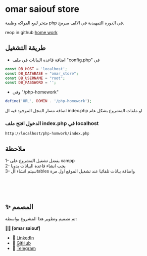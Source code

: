 # omar saiouf store

متجر لبيع الفواكه
وظيفة php في الدورة التمهيدية في الالف مبرمج.

reop in github [home work](https://github.com/OmarSaiouf/php-homework)


## طريقة التشغيل

- اضافة قاعدة البيانات في ملف "config.php" في

```php
const DB_HOST = 'localhost';
const DB_DATABASE = "omar_store";
const DB_USERNAME = "root";
const DB_PASSWORD = '';
```

- وفي "/php-homework"

```php
define('URL', DOMIN . '/php-homework');
```

اضافة مسار المجل الموجود فيه ال index.php
او ملفات المشروع بشكل عام
<br>

### الدخول افتح ملف index.php في localhost

```url
http://localhost/php-homwork/index.php
```

## ملاحظة

 1- يفضل تشغيل المشروع على xampp <br>
 2- يجب انشاء قاعدة البيانات يدويا<br>
 3- سيتم انشاء الtables واضافة بيانات تلقائيا عند تشغيل الموقع اول مرة<br>

<br><br><br>

## ✨ المصمم

تم تصميم وتطوير هذا المشروع بواسطة:

**👨‍💻 [omar saiouf]**

- 💼 [LinkedIn](www.linkedin.com/in/omar-saiouf)
- 🐙 [GitHub](https://github.com/OmarSaiouf)
- 📸 [Telegram](https://t.me/OmarProgrammers)
